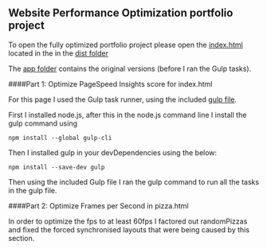 ## Website Performance Optimization portfolio project

To open the fully optimized portfolio project please open the [index.html](dist/index.html) located in the in the [dist folder](/dist/)

The [app folder](/app/) contains the original versions (before I ran the Gulp tasks).


####Part 1: Optimize PageSpeed Insights score for index.html

For this page I used the Gulp task runner, using the included [gulp file](gulpfile.js).

First I installed node.js,
after this in the node.js command line I install the gulp command using

```npm install --global gulp-cli```

Then I installed gulp in your devDependencies using the below: 

```npm install --save-dev gulp```

Then using the included Gulp file I ran the gulp command to run all the tasks in the gulp file.

####Part 2: Optimize Frames per Second in pizza.html

In order to optimize the fps to at least 60fps I factored out randomPizzas and fixed the forced synchronised layouts that were being caused by this section.


